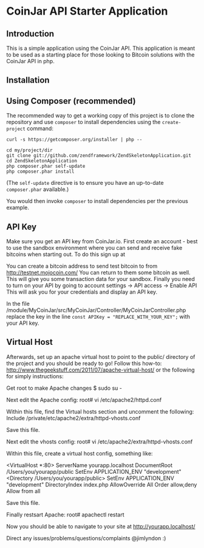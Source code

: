 CoinJar API Starter Application
=======================

Introduction
------------
This is a simple application using the CoinJar API.
This application is meant to be used as a starting place for those
looking to Bitcoin solutions with the CoinJar API in php.


Installation
------------

Using Composer (recommended)
----------------------------
The recommended way to get a working copy of this project is to clone the repository
and use `composer` to install dependencies using the `create-project` command:

    curl -s https://getcomposer.org/installer | php --

    cd my/project/dir
    git clone git://github.com/zendframework/ZendSkeletonApplication.git
    cd ZendSkeletonApplication
    php composer.phar self-update
    php composer.phar install

(The `self-update` directive is to ensure you have an up-to-date `composer.phar`
available.)

You would then invoke `composer` to install dependencies per the previous
example.


API Key
-------
Make sure you get an API key from CoinJar.io.  First create an account - best to use the sandbox environment where
you can send and receive fake bitcoins when starting out.  To do this sign up at

You can create a bitcoin address to send test bitcoin to from http://testnet.mojocoin.com/
You can return to them some bitcoin as well.  This will give you some transaction data for your sandbox.
Finally you need to turn on your API by going to account settings -> API access -> Enable API
This will ask you for your credentials and display an API key.

In the file /module/MyCoinJar/src/MyCoinJar/Controller/MyCoinJarController.php
replace the key in the line `const APIKey = "REPLACE_WITH_YOUR_KEY";` with your API key.


Virtual Host
------------
Afterwards, set up an apache virtual host to point to the public/ directory of the
project and you should be ready to go!  Follow this how-to: http://www.thegeekstuff.com/2011/07/apache-virtual-host/
or the following for simply instructions:

Get root to make Apache changes
$ sudo su -


Next edit the Apache config:
root# vi /etc/apache2/httpd.conf

Within this file, find the Virtual hosts section and uncomment the following:
Include /private/etc/apache2/extra/httpd-vhosts.conf

Save this file.

Next edit the vhosts config:
root# vi /etc/apache2/extra/httpd-vhosts.conf

Within this file, create a virtual host config, something like:

<VirtualHost *:80>
    ServerName yourapp.localhost
    DocumentRoot /Users/you/yourapp/public
    SetEnv APPLICATION_ENV "development"
    <Directory /Users/you/yourapp/public>
    SetEnv APPLICATION_ENV "development"
        DirectoryIndex index.php
        AllowOverride All
        Order allow,deny
        Allow from all
    </Directory>
</VirtualHost>

Save this file.

Finally restsart Apache:
root# apachectl restart

Now you should be able to navigate to your site at http://yourapp.localhost/

Direct any issues/problems/questions/complaints @jimlyndon  :)